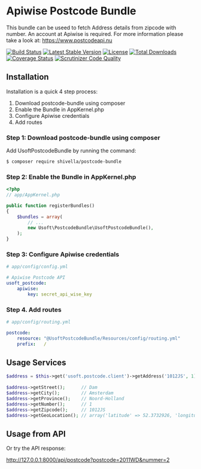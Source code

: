 Apiwise Postcode Bundle
=======================

This bundle can be useed to fetch Address details from zipcode with number.
An account at Apiwise is required. For more information please take a look at: https://www.postcodeapi.nu

[![Build Status](https://travis-ci.org/Shivella/postcode-bundle.svg?branch=master)](https://travis-ci.org/Shivella/postcode-bundle) [![Latest Stable Version](https://poser.pugx.org/shivella/postcode-bundle/v/stable)](https://packagist.org/packages/shivella/postcode-bundle) [![License](https://poser.pugx.org/shivella/postcode-bundle/license)](https://packagist.org/packages/shivella/postcode-bundle) [![Total Downloads](https://poser.pugx.org/shivella/postcode-bundle/downloads)](https://packagist.org/packages/shivella/postcode-bundle) [![Coverage Status](https://coveralls.io/repos/github/Shivella/postcode-bundle/badge.svg)](https://coveralls.io/github/Shivella/postcode-bundle) [![Scrutinizer Code Quality](https://scrutinizer-ci.com/g/Shivella/postcode-bundle/badges/quality-score.png?b=master)](https://scrutinizer-ci.com/g/Shivella/postcode-bundle/?branch=master)

Installation
------------
Installation is a quick 4 step process:

1. Download postcode-bundle using composer
2. Enable the Bundle in AppKernel.php
3. Configure Apiwise credentials
4. Add routes

### Step 1: Download postcode-bundle using composer

Add UsoftPostcodeBundle by running the command:

``` bash
$ composer require shivella/postcode-bundle
```

### Step 2: Enable the Bundle in AppKernel.php


``` php
<?php
// app/AppKernel.php

public function registerBundles()
{
    $bundles = array(
        // ...
        new Usoft\PostcodeBundle\UsoftPostcodeBundle(),
    );
}
```

### Step 3: Configure Apiwise credentials
```yaml
# app/config/config.yml

# Apiwise Postcode API
usoft_postcode:
    apiwise:
        key: secret_api_wise_key

```

### Step 4. Add routes
```yaml
# app/config/routing.yml

postcode:
    resource: "@UsoftPostcodeBundle/Resources/config/routing.yml"
    prefix:   /

```

Usage Services
--------------
``` php
$address = $this->get('usoft.postcode.client')->getAddress('1012JS', 1);
	
$address->getStreet();      // Dam
$address->getCity();        // Amsterdam
$address->getProvince();    // Noord-Holland
$address->getNumber();      // 1
$address->getZipcode();     // 1012JS
$address->getGeoLocation(); // array('latitude' => 52.3732926, 'longitude' => 4.8937176)
```

Usage from API
--------------

Or try the API response:

http://127.0.0.1:8000/api/postcode?postcode=2011WD&nummer=2
